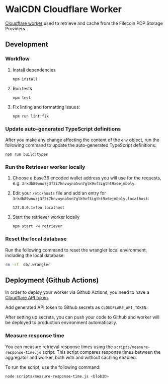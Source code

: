 # WalCDN Cloudflare Worker

[Cloudflare worker](https://developers.cloudflare.com/workers/) used to retrieve
and cache from the Filecoin PDP Storage Providers.

## Development

### Workflow

1. Install dependencies

   ```
   npm install
   ```

2. Run tests

   ```
   npm test
   ```

3. Fix linting and formatting issues:

   ```
   npm run lint:fix
   ```

### Update auto-generated TypeScript definitions

After you make any change affecting the content of the `env` object, run the following command to update the auto-generated TypeScript definitions:

```
npm run build:types
```

### Run the Retriever worker locally

1. Choose a base36 encoded wallet address you will use for the requests, e.g. `3rkdb89wnwzj3f2i7hnvuyna5vn7glk9vf3igtht9x6ejmboly`.

2. Edit your `/etc/hosts` file and add an entry for `3rkdb89wnwzj3f2i7hnvuyna5vn7glk9vf3igtht9x6ejmboly.localhost`:

   ```
   127.0.0.1»foo.localhost
   ```

3. Start the retriever worker locally

   ```
   npm start -w retriever
   ```

### Reset the local database

Run the following command to reset the wrangler local environment, including the local database:

```sh
rm -rf  db/.wrangler
```

## Deployment (Github Actions)

In order to deploy your worker via Github Actions, you need to have a
[Cloudflare API token](https://developers.cloudflare.com/fundamentals/api/get-started/create-token/).

Add generated API token to Github secrets as `CLOUDFLARE_API_TOKEN`.

After setting up secrets, you can push your code to Github and worker will be
deployed to production environment automatically.

### Measure response time

You can measure retrieval response times using the `scripts/measure-response-time.js` script. This script compares response times between the aggregator and worker, both with and without caching enabled.

To run the script, use the following command:

```sh
node scripts/measure-response-time.js <blobID>
```
